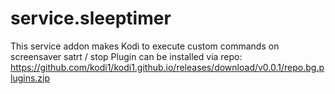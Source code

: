 service.sleeptimer
================

This service addon makes Kodi to execute custom commands on screensaver satrt / stop
Plugin can be installed via repo:
 https://github.com/kodi1/kodi1.github.io/releases/download/v0.0.1/repo.bg.plugins.zip
